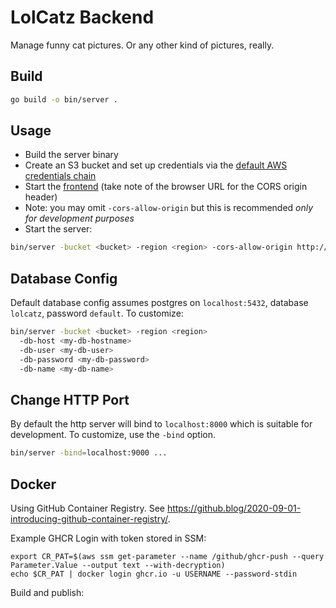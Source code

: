 # LolCatz Backend

Manage funny cat pictures. Or any other kind of pictures, really.

## Build

```sh
go build -o bin/server .
```

## Usage

- Build the server binary
- Create an S3 bucket and set up credentials via the [default AWS credentials chain](https://docs.aws.amazon.com/sdk-for-go/v1/developer-guide/configuring-sdk.html#specifying-credentials)
- Start the [frontend](https://github.com/joerx/lolcatz-frontend) (take note of the browser URL for the CORS origin header)
- Note: you may omit `-cors-allow-origin` but this is recommended _only for development purposes_
- Start the server:

```sh
bin/server -bucket <bucket> -region <region> -cors-allow-origin http://localhost:3000
```

## Database Config

Default database config assumes postgres on `localhost:5432`, database `lolcatz`, password `default`. To customize:

```sh
bin/server -bucket <bucket> -region <region>
  -db-host <my-db-hostname>
  -db-user <my-db-user>
  -db-password <my-db-password>
  -db-name <my-db-name>
```

## Change HTTP Port

By default the http server will bind to `localhost:8000` which is suitable for development. To customize, use the `-bind` option.

```sh
bin/server -bind=localhost:9000 ...
```

## Docker

Using GitHub Container Registry. See https://github.blog/2020-09-01-introducing-github-container-registry/.

Example GHCR Login with token stored in SSM:

```
export CR_PAT=$(aws ssm get-parameter --name /github/ghcr-push --query Parameter.Value --output text --with-decryption)
echo $CR_PAT | docker login ghcr.io -u USERNAME --password-stdin
```

Build and publish:

```

```